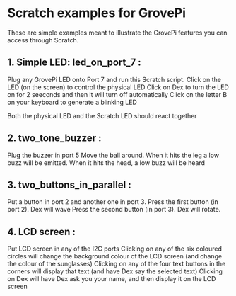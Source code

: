 Scratch examples for GrovePi
============================

These are simple examples meant to illustrate the GrovePi features you can access through Scratch. 

## 1. Simple LED: led_on_port_7 :

Plug any GrovePi LED onto Port 7 and run this Scratch script.
Click on the LED (on the screen) to control the physical LED
Click on Dex to turn the LED on for 2 seeconds and then it will turn off automatically
Click on the letter B on your keyboard to generate a blinking LED

Both the physical LED and the Scratch LED should react together

## 2. two_tone_buzzer :

Plug the buzzer in port 5
Move the ball around. When it hits the leg a low buzz will be emitted. When it hits the head, a low buzz will be heard

## 3. two_buttons_in_parallel :

Put a button in port 2 and another one in port 3.
Press the first button (in port 2). Dex will wave
Press the second button (in port 3). Dex will rotate. 

## 4. LCD screen :

Put LCD screen in any of the I2C ports
Clicking on any of the six coloured circles will change the background colour of the LCD screen (and change the colour of the sunglasses)
Clicking on any of the four text buttons in the corners will display that text (and have Dex say the selected text)
Clicking on Dex will have Dex ask you your name, and then display it on the LCD screen

